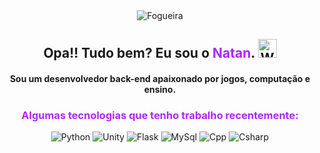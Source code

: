 <!DOCTYPE html>
<html lang="pt-br">
<head>
    <meta charset="UTF-8">
    <meta name="viewport" content="width=device-width, initial-scale=1.0">
    <title>Centralizar Conteúdo</title>
    <style>
        .centralizado {
            text-align: center;
        }
    </style>
</head>
<body>
    <div class="centralizado">
        <img src="https://user-images.githubusercontent.com/74038190/213866269-5d00981c-7c98-46d7-8a8e-16f462f15227.gif" alt="Fogueira">
        <h2>Opa!! Tudo bem? Eu sou o <span style="color:#B026FF
;">Natan</span>. <img src="https://user-images.githubusercontent.com/74038190/214644152-52f47eb3-5e31-4f47-8758-05c9468d5596.gif" alt="Wave" width="30" height="30"></h2>
        <h4>Sou um desenvolvedor back-end apaixonado por jogos, computação e ensino.</h4>
        <h3><b><span style="color:#B026FF
";>Algumas tecnologias que tenho trabalho recentemente:</span></b></h3>
        <img src="https://img.shields.io/badge/Python-3776AB?style=for-the-badge&logo=python&logoColor=white" alt="Python">
        <img src="https://img.shields.io/badge/unity-%23000000.svg?style=for-the-badge&logo=unity&logoColor=white" alt="Unity">
        <img src="https://img.shields.io/badge/Flask-000000?style=for-the-badge&logo=flask&logoColor=white" alt="Flask">
        <img src="https://img.shields.io/badge/mysql-4479A1.svg?style=for-the-badge&logo=mysql&logoColor=white" alt="MySql">
        <img src="https://img.shields.io/badge/C%2B%2B-00599C?style=for-the-badge&logo=c%2B%2B&logoColor=white" alt="Cpp">
        <img src="https://img.shields.io/badge/C%23-239120?style=for-the-badge&logo=c-sharp&logoColor=white" alt="Csharp">
    </div>
</body>
</html>
